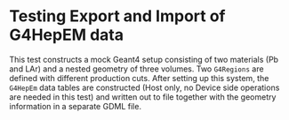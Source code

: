 # Testing Export and Import of G4HepEM data

This test constructs a mock Geant4 setup consisting of two materials (Pb and LAr)
and a nested geometry of three volumes. Two `G4Regions` are defined with different
production cuts. After setting up this system, the `G4HepEm` data tables are constructed
(Host only, no Device side operations are needed in this test) and written out to file
together with the geometry information in a separate GDML file.